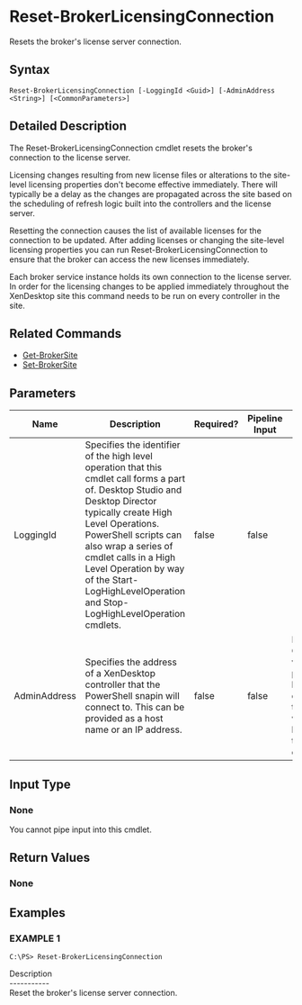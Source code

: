 ﻿# Reset-BrokerLicensingConnection

   Resets the broker's license server connection.

## Syntax
```
Reset-BrokerLicensingConnection [-LoggingId <Guid>] [-AdminAddress <String>] [<CommonParameters>]
```

## Detailed Description
   The Reset-BrokerLicensingConnection cmdlet resets the broker's connection to the license server.

Licensing changes resulting from new license files or alterations to the site-level licensing properties don't become effective immediately. There will typically be a delay as the changes are propagated across the site based on the scheduling of refresh logic built into the controllers and the license server.

Resetting the connection causes the list of available licenses for the connection to be updated. After adding licenses or changing the site-level licensing properties you can run Reset-BrokerLicensingConnection to ensure that the broker can access the new licenses immediately.

Each broker service instance holds its own connection to the license server. In order for the licensing changes to be applied immediately throughout the XenDesktop site this command needs to be run on every controller in the site.

## Related Commands
  * [Get-BrokerSite](Get-BrokerSite/)
  * [Set-BrokerSite](Set-BrokerSite/)
## Parameters

| Name   | Description | Required? | Pipeline Input | Default Value |
| --- | --- | --- | --- | --- |
| LoggingId | Specifies the identifier of the high level operation that this cmdlet call forms a part of. Desktop Studio and Desktop Director typically create High Level Operations. PowerShell scripts can also wrap a series of cmdlet calls in a High Level Operation by way of the Start-LogHighLevelOperation and Stop-LogHighLevelOperation cmdlets. | false | false |  |
| AdminAddress | Specifies the address of a XenDesktop controller that the PowerShell snapin will connect to. This can be provided as a host name or an IP address. | false | false | Localhost. Once a value is provided by any cmdlet, this value will become the default. |

## Input Type
### None
   You cannot pipe input into this cmdlet.
## Return Values
### None
   
## Examples

### EXAMPLE 1
```
C:\PS> Reset-BrokerLicensingConnection
```
   Description<br>-----------<br>Reset the broker's license server connection.
